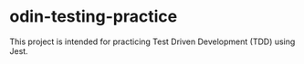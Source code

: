 # odin-testing-practice
This project is intended for practicing Test Driven Development (TDD) using Jest.
